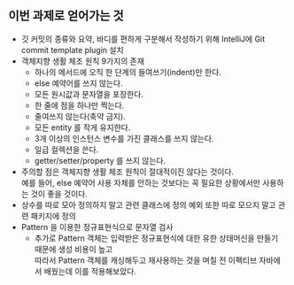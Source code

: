 ## 이번 과제로 얻어가는 것
- 깃 커밋의 종류와 요약, 바디를 편하게 구분해서 작성하기 위해 
  IntelliJ에 Git commit template plugin 설치
- 객체지향 생활 체조 원칙 9가지의 존재
  - 하나의 메서드에 오직 한 단계의 들여쓰기(indent)만 한다.
  - else 예약어를 쓰지 않는다.
  - 모든 원시값과 문자열을 포장한다.
  - 한 줄에 점을 하나만 찍는다.
  - 줄여쓰지 않는다(축약 금지).
  - 모든 entity 를 작게 유지한다.
  - 3개 이상의 인스턴스 변수를 가진 클래스를 쓰지 않는다.
  - 일급 컬렉션을 쓴다.
  - getter/setter/property 를 쓰지 않는다.
- 주의할 점은 객체지향 생활 체조 원칙이 절대적이진 않다는 것이다.
  <br>예를 들어, else 예약어 사용 자체를 안하는 것보다는
  꼭 필요한 상황에서만 사용하는 것이 좋을 것이다.
- 상수를 따로 모아 정의하지 말고 관련 클래스에 정의
  예외 또한 따로 모으지 말고 관련 패키지에 정의
- Pattern 을 이용한 정규표현식으로 문자열 검사
  - 추가로 Pattern 객체는 입력받은 정규표현식에 대한 유한 상태머신을 만들기 때문에 생성 비용이 높고
    <br>따라서 Pattern 객체를 캐싱해두고 재사용하는 것을 며칠 전 이펙티브 자바에서 배웠는데 이를 적용해보았다. 
